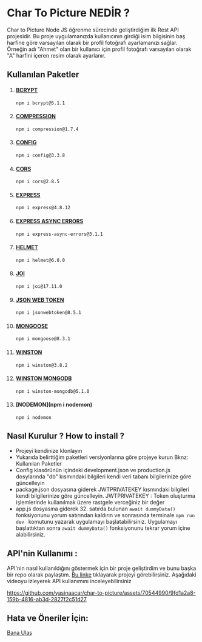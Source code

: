 # Char To Picture NEDİR ?

Char to Picture Node JS öğrenme sürecinde geliştirdiğim ilk Rest API projesidir. Bu proje uygulamanızda kullanıcının girdiği isim bilgisinin baş harfine göre varsayılan olarak bir profil fotoğrafı ayarlamanızı sağlar. Örneğin adı "Ahmet" olan bir kullanıcı için profil fotoğrafı varsayılan olarak "A" harfini içeren resim olarak ayarlanır.

## Kullanılan Paketler 
1. #### [BCRYPT](https://www.npmjs.com/package/bcrypt)
   ```npm i bcrypt@5.1.1```
2. #### [COMPRESSION](https://www.npmjs.com/package/compression)
     ```npm i compression@1.7.4```
3. #### [CONFIG](https://www.npmjs.com/package/config)
     ```npm i config@3.3.8```
4. #### [CORS](https://www.npmjs.com/package/cors)
     ```npm i cors@2.8.5```
5. #### [EXPRESS](https://www.npmjs.com/package/express)
     ```npm i express@4.8.12```
6. #### [EXPRESS ASYNC ERRORS](https://www.npmjs.com/package/express-async-errors)
     ```npm i express-async-errors@3.1.1```
7. #### [HELMET](https://www.npmjs.com/package/helmet)
     ```npm i helmet@6.0.0```
8. #### [JOI](https://www.npmjs.com/package/joi)
     ```npm i joi@17.11.0```
9. #### [JSON WEB TOKEN](https://www.npmjs.com/package/jsonwebtoken)
     ```npm i jsonwebtoken@8.5.1```
10. #### [MONGOOSE](https://mongoosejs.com/docs/6.x/index.html)
     ```npm i mongoose@8.3.1```
11. #### [WINSTON](https://www.npmjs.com/package/winston)
     ```npm i winston@3.8.2```
12. #### [WINSTON MONGODB](https://www.npmjs.com/package/winston-mongodb)
     ```npm i winston-mongodb@5.1.0```
13. #### [NODEMON](npm i nodemon)
    ```npm i nodemon```

## Nasıl Kurulur ? How to install ?
*  Projeyi kendinize klonlayın
*  Yukarıda belirttiğim paketleri versiyonlarına göre projeye kurun Bknz: Kullanılan Paketler 
*  Config klasörünün içindeki development.json ve production.js dosylarında "db" kısmındaki bilgileri kendi veri tabanı bilgilerinize göre güncelleyin
*  package.json dosyasına giderek JWTPRIVATEKEY kısmındaki bilgileri kendi bilgilerinize göre güncelleyin.
  JWTPRIVATEKEY : Token oluşturma işlemlerinde kullanılmak üzere rastgele verceğiniz bir değer
* app.js dosyasına giderek 32. satırda bulunan ```await dummyData()``` fonksiyonunu yorum satırından kaldırın ve sonrasında terminale ```npm run dev ``` komutunu yazarak uygulamayı başlatabilirsiniz. Uygulamayı başlattıktan sonra ```await dummyData()``` fonksiyonunu tekrar yorum içine alabilirsiniz.

## API'nin Kullanımı :
API'nin nasıl kullanıldığını göstermek için bir proje geliştirdim ve bunu başka bir repo olarak paylaştım. [Bu linke](https://github.com/yasinaacar/char-to-picture-test-application) tıklayarak projeyi görebilirsiniz. Aşağıdaki videoyu izleyerek API kullanımını inceleyebilirsiniz

https://github.com/yasinaacar/char-to-picture/assets/70544990/9fd1a2a8-159b-4816-ab3d-2827f2c51d27

## Hata ve Öneriler İçin:
[Bana Ulaş](mailto:yasinaacar@outlook.com)
